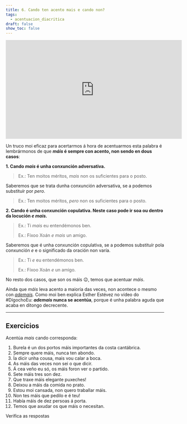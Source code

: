 ```yaml
---
title: 6. Cando ten acento mais e cando non?
tags:
  - acentuacion_diacritica
draft: false
show_toc: false
---
```

<iframe width="560" height="315" src="https://www.youtube.com/embed/x69KcvDzAyY" frameborder="0" allow="accelerometer; autoplay; encrypted-media; gyroscope; picture-in-picture" allowfullscreen></iframe>

Un truco moi eficaz para acertarmos á hora de acentuarmos esta palabra é lembrármonos de que ***máis* é sempre con acento, non sendo en dous casos**:

**1. Cando *mais* é unha conxunción adversativa.**

> Ex.: Ten moitos méritos, *mais* non os suficientes para o posto.

Saberemos que se trata dunha conxunción adversativa, se a podemos substituír por *pero*.

> Ex.: Ten moitos méritos, *pero* non os suficientes para o posto.

**2. Cando é unha conxunción copulativa. Neste caso pode ir soa ou dentro da locución *e mais.***

> Ex.: Ti *mais* eu entendémonos ben.
>
> Ex.: Fíxoo Xoán *e mais* un amigo.

Saberemos que é unha conxunción copulativa, se a podemos substituír pola conxunción *e* e o significado da oración non varía.

> Ex.: Ti *e* eu entendémonos ben.
>
> Ex.: Fíxoo Xoán *e* un amigo.

No resto dos casos, que son os máis 😉, temos que acentuar *máis*.

Aínda que *máis* leva acento a maioría das veces, non acontece o mesmo con *[ademais](https://www.youtube.com/watch?v=k0TG40BtW78).* Como moi ben explica Esther Estévez no vídeo do #DígochoEu: ***ademais* nunca se acentúa**, porque é unha palabra aguda que acaba en ditongo decrecente.

- - -

## Exercicios

Acentúa *mais* cando corresponda:

1. Burela é un dos portos <e-answer>máis</e-answer> importantes da costa
   cantábrica.
2. Sempre quere <e-answer>máis</e-answer>, nunca ten abondo.
3. Ía dicir unha cousa, <e-answer>mais</e-answer> vou calar a boca.
4. As <e-answer>máis</e-answer> das veces non sei o que dicir.
5. Á cea veño eu só, os <e-answer>máis</e-answer> foron ver o partido.
6. Sete <e-answer>máis</e-answer> tres son dez.
7. Que traxe <e-answer>máis</e-answer> elegante puxeches!
8. Deixou a <e-answer>máis</e-answer> da comida no prato.
9. Estou moi cansada, non quero traballar <e-answer>máis</e-answer>.
10. Non tes <e-answer>máis</e-answer> que pedilo e é teu!
11. Había <e-answer>máis</e-answer> de dez persoas á porta.
12. Temos que axudar os que <e-answer>máis</e-answer> o necesitan.

<e-validate>Verifica as respostas</e-validate>
